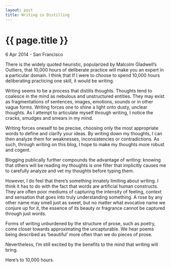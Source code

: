 ```yaml
---
layout: post
title: Writing is Distilling
---
```


{{ page.title }}
================

<p class="meta">6 Apr 2014 - San Francisco</p>

There is the widely quoted heuristic, popularized by Malcolm Gladwell’s Outliers, that 10,000 hours of deliberate practice will make you an expert in a particular domain. I think that If I were to choose to spend 10,000 hours deliberating practicing one skill, it would be writing.

Writing seems to be a process that distills thoughts. Thoughts tend to coalesce in the mind as nebulous and unstructured entities. They may exist as fragmentations of sentences, images, emotions, sounds or in other vague forms. Writing forces one to shine a light onto dusty, unclear thoughts. As I attempt to articulate myself through writing, I notice the cracks, smudges and smears in my mind.

Writing forces oneself to be precise, choosing only the most appropriate words to define and clarify your ideas. By writing down my thoughts, I can then analyze them for weaknesses, inconsistencies or contradictions. As such, through writing on this blog, I hope to make my thoughts more robust and cogent.

Blogging publically further compounds the advantage of writing: knowing that others will be reading my thoughts is one filter that implicitly causes me to carefully analyze and vet my thoughts before typing them.

However, I do feel that there’s something innately limiting about writing. I think it has to do with the fact that words are artificial human constructs. They are often poor mediums of capturing the intensity of feeling, context and sensation that goes into truly understanding something. A rose by any other name may smell just as sweet, but no matter what evocative name we conjure up for it, the essence of its beauty or fragrance cannot be captured through just words.

Forms of writing unburdened by the structure of prose, such as poetry, come closer towards approximating the uncapturable. We hear poems being described as ‘beautiful’ more often than we do pieces of prose.

Nevertheless, I’m still excited by the benefits to the mind that writing will bring.

Here’s to 10,000 hours.
